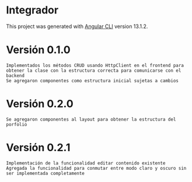 # Integrador

This project was generated with [Angular CLI](https://github.com/angular/angular-cli) version 13.1.2.

# Versión 0.1.0
	Implementados los métodos CRUD usando HttpClient en el frontend para obtener la clase con la estructura correcta para comunicarse con el backend
    Se agregaron componentes como estructura inicial sujetas a cambios

# Versión 0.2.0
	Se agregaron componentes al layout para obtener la estructura del porfolio

# Versión 0.2.1
    Implementación de la funcionalidad editar contenido existente
    Agregada la funcionalidad para conmutar entre modo claro y oscuro sin ser implementada completamente
